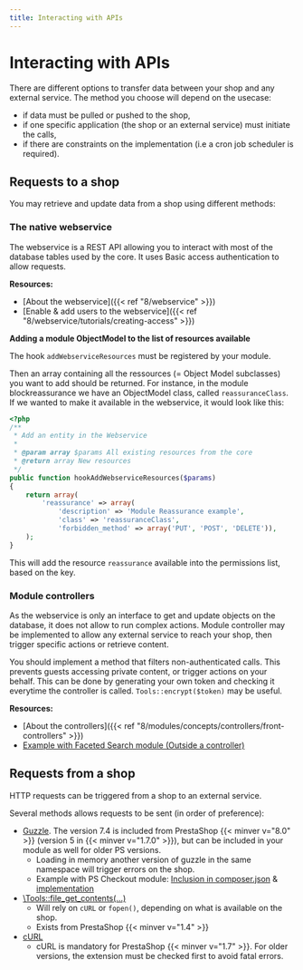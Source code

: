 ```yaml
---
title: Interacting with APIs
---
```


# Interacting with APIs

There are different options to transfer data between your shop and any external service.
The method you choose will depend on the usecase:

* if data must be pulled or pushed to the shop,
* if one specific application (the shop or an external service) must initiate the calls,
* if there are constraints on the implementation (i.e a cron job scheduler is required).

## Requests to a shop

You may retrieve and update data from a shop using different methods:

### The native webservice

The webservice is a REST API allowing you to interact with most of the database tables used by the core.
It uses Basic access authentication to allow requests.

**Resources:**

* [About the webservice]({{< ref "8/webservice" >}})
* [Enable & add users to the webservice]({{< ref "8/webservice/tutorials/creating-access" >}})

**Adding a module ObjectModel to the list of resources available**

The hook `addWebserviceResources` must be registered by your module.

Then an array containing all the ressources (= Object Model subclasses) you want to add should be returned.
For instance, in the module blockreassurance we have an ObjectModel class, called `reassuranceClass`. If we wanted to make it available in the webservice, it would look like this:

```php
<?php
/**
 * Add an entity in the Webservice
 *
 * @param array $params All existing resources from the core
 * @return array New resources
 */
public function hookAddWebserviceResources($params)
{
    return array(
        'reassurance' => array(
            'description' => 'Module Reassurance example',
            'class' => 'reassuranceClass',
            'forbidden_method' => array('PUT', 'POST', 'DELETE')),
    );
}
```

This will add the resource `reassurance` available into the permissions list, based on the key.

### Module controllers 

As the webservice is only an interface to get and update objects on the database, it does not allow to run complex actions.
Module controller may be implemented to allow any external service to reach your shop, then trigger specific actions or retrieve content.

You should implement a method that filters non-authenticated calls. This prevents guests accessing private content, or trigger actions on your behalf.
This can be done by generating your own token and checking it everytime the controller is called. `Tools::encrypt($token)` may be useful.

**Resources:**

* [About the controllers]({{< ref "8/modules/concepts/controllers/front-controllers" >}})
* [Example with Faceted Search module (Outside a controller)](https://github.com/PrestaShop/ps_facetedsearch/blob/6f7b97e77b0fca30c0acf74316996cfc82a263a9/ps_facetedsearch-clear-cache.php#L6-L8)


## Requests from a shop

HTTP requests can be triggered from a shop to an external service.

Several methods allows requests to be sent (in order of preference):

* [Guzzle](https://github.com/guzzle/guzzle). The version 7.4 is included from PrestaShop {{< minver v="8.0" >}} (version 5 in {{< minver v="1.7.0" >}}), but can be included in your module as well for older PS versions.
  * Loading in memory another version of guzzle in the same namespace will trigger errors on the shop.
  * Example with PS Checkout module: [Inclusion in composer.json](https://github.com/PrestaShopCorp/ps_checkout/blob/578135d8bef2d99b8056ebc0bd709e9a87d661e6/composer.json#L28) & [implementation](https://github.com/PrestaShopCorp/ps_checkout/blob/ef48da09735e6e64b42364a703b5a74d41cd24d9/classes/Api/Payment/Dispute.php)
* [\Tools::file_get_contents(...)](https://github.com/PrestaShop/PrestaShop/blob/a07a569b45ab6afc777f25aba505997004e5f70a/classes/Tools.php#L2212-L2223)
  * Will rely on `cURL` or `fopen()`, depending on what is available on the shop.
  * Exists from PrestaShop {{< minver v="1.4" >}}
* [cURL](https://www.php.net/manual/en/book.curl.php)
  * cURL is mandatory for PrestaShop {{< minver v="1.7" >}}. For older versions, the extension must be checked first to avoid fatal errors.
